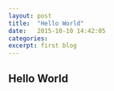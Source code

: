```yaml
---
layout: post
title:  "Hello World"
date:   2015-10-10 14:42:05
categories: 
excerpt: first blog
---
```




## Hello World